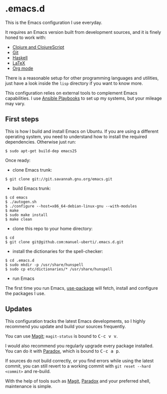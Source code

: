 # .emacs.d

This is the Emacs configuration I use everyday.

It requires an Emacs version built from development sources, and it is finely
honed to work with:

- [Clojure and ClojureScript](https://github.com/clojure-emacs/cider)
- [Git](https://magit.vc/)
- [Haskell](https://github.com/commercialhaskell/intero)
- [LaTeX](https://www.gnu.org/software/auctex/)
- [Org mode](https://orgmode.org/)

There is a reasonable setup for other programming languages and utilities, just
have a look inside the `lisp` directory if you want to know more.

This configuration relies on external tools to complement Emacs
capabilities. I use [Ansible
Playbooks](https://github.com/manuel-uberti/playbooks) to set up my systems, but
your mileage may vary.

## First steps

This is how I build and install Emacs on Ubuntu. If you are using a different
operating system, you need to understand how to install the required
dependencies. Otherwise just run:

```console
$ sudo apt-get build-dep emacs25
```

Once ready:

- clone Emacs trunk:

```console
$ git clone git://git.savannah.gnu.org/emacs.git
```

- build Emacs trunk:

```console
$ cd emacs
$ ./autogen.sh
$ ./configure --host=x86_64-debian-linux-gnu --with-modules
$ make
$ sudo make install
$ make clean
```

- clone this repo to your home directory:

```console
$ cd
$ git clone git@github.com:manuel-uberti/.emacs.d.git
```

- install the dictionaries for the spell-checker:

```console
$ cd .emacs.d
$ sudo mkdir -p /usr/share/hunspell
$ sudo cp etc/dictionaries/* /usr/share/hunspell
```

- run Emacs

The first time you run Emacs,
[use-package](https://github.com/jwiegley/use-package) will fetch, install and
configure the packages I use.

## Updates
This configuration tracks the latest Emacs developments, so I highly recommend
you update and build your sources frequently.

You can use [Magit](https://github.com/magit/magit); `magit-status` is bound
to <kbd>C-c v v</kbd>.

I would also recommend you regularly upgrade every package installed. You can do
it with [Paradox](https://github.com/Bruce-Connor/paradox), which is bound to
<kbd>C-c a p</kbd>.

If sources do not build correctly, or you find errors while using the latest
commit, you can still revert to a working commit with `git reset --hard
<commit>` and re-build.

With the help of tools such as [Magit](https://github.com/magit/magit),
[Paradox](https://github.com/Bruce-Connor/paradox) and your preferred shell,
maintenance is simple.
